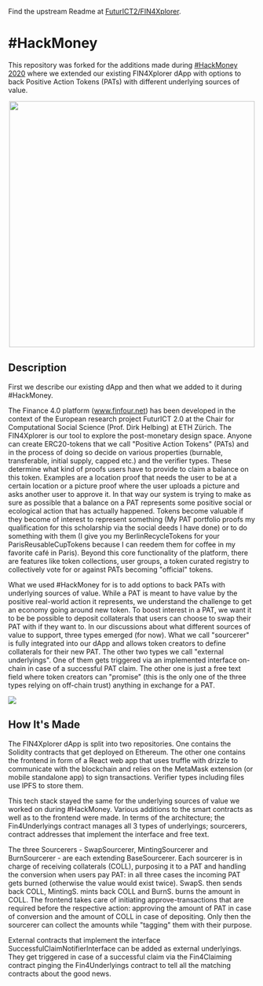 Find the upstream Readme at [FuturICT2/FIN4Xplorer](https://github.com/FuturICT2/FIN4Xplorer/blob/master/README.md).

# #HackMoney

This repository was forked for the additions made during [#HackMoney 2020](https://hackathon.money/) where we extended our existing FIN4Xplorer dApp with options to back Positive Action Tokens (PATs) with different underlying sources of value.

<p align="center">
  <img src="https://user-images.githubusercontent.com/5141792/82785492-f5709080-9e62-11ea-870d-73207a13bddb.png" width="500" >
</p>

## Description

First we describe our existing dApp and then what we added to it during #HackMoney.

The Finance 4.0 platform (www.finfour.net) has been developed in the context of the European research project FuturICT 2.0 at the Chair for Computational Social Science (Prof. Dirk Helbing) at ETH Zürich. The FIN4Xplorer is our tool to explore the post-monetary design space. Anyone can create ERC20-tokens that we call "Positive Action Tokens" (PATs) and in the process of doing so decide on various properties (burnable, transferable, initial supply, capped etc.) and the verifier types. These determine what kind of proofs users have to provide to claim a balance on this token. Examples are a location proof that needs the user to be at a certain location or a picture proof where the user uploads a picture and asks another user to approve it. In that way our system is trying to make as sure as possible that a balance on a PAT represents some positive social or ecological action that has actually happened. Tokens become valuable if they become of interest to represent something (My PAT portfolio proofs my qualification for this scholarship via the social deeds I have done) or to do something with them (I give you my BerlinRecycleTokens for your ParisReusableCupTokens because I can reedem them for coffee in my favorite café in Paris). Beyond this core functionality of the platform, there are features like token collections, user groups, a token curated registry to collectively vote for or against PATs becoming "official" tokens.

What we used #HackMoney for is to add options to back PATs with underlying sources of value. While a PAT is meant to have value by the positive real-world action it represents, we understand the challenge to get an economy going around new token. To boost interest in a PAT, we want it to be be possible to deposit collaterals that users can choose to swap their PAT with if they want to. In our discussions about what different sources of value to support, three types emerged (for now). What we call "sourcerer" is fully integrated into our dApp and allows token creators to define collaterals for their new PAT. The other two types we call "external underlyings". One of them gets triggered via an implemented interface on-chain in case of a successful PAT claim. The other one is just a free text field where token creators can "promise" (this is the only one of the three types relying on off-chain trust) anything in exchange for a PAT.

<img src="https://user-images.githubusercontent.com/5141792/82785537-133df580-9e63-11ea-97c1-c6fc89ca2fff.png" >

## How It's Made
The FIN4Xplorer dApp is split into two repositories. One contains the Solidity contracts that get deployed on Ethereum. The other one contains the frontend in form of a React web app that uses truffle with drizzle to communicate with the blockchain and relies on the MetaMask extension (or mobile standalone app) to sign transactions. Verifier types including files use IPFS to store them.

This tech stack stayed the same for the underlying sources of value we worked on during #HackMoney. Various additions to the smart contracts as well as to the frontend were made. In terms of the architecture; the Fin4Underlyings contract manages all 3 types of underlyings; sourcerers, contract addresses that implement the interface and free text.

The three Sourcerers - SwapSourcerer, MintingSourcerer and BurnSourcerer - are each extending BaseSourcerer. Each sourcerer is in charge of receiving collaterals (COLL), purposing it to a PAT and handling the conversion when users pay PAT: in all three cases the incoming PAT gets burned (otherwise the value would exist twice). SwapS. then sends back COLL, MintingS. mints back COLL and BurnS. burns the amount in COLL. The frontend takes care of initiating approve-transactions that are required before the respective action: approving the amount of PAT in case of conversion and the amount of COLL in case of depositing. Only then the sourcerer can collect the amounts while "tagging" them with their purpose.

External contracts that implement the interface SuccessfulClaimNotifierInterface can be added as external underlyings. They get triggered in case of a successful claim via the Fin4Claiming contract pinging the Fin4Underlyings contract to tell all the matching contracts about the good news.
